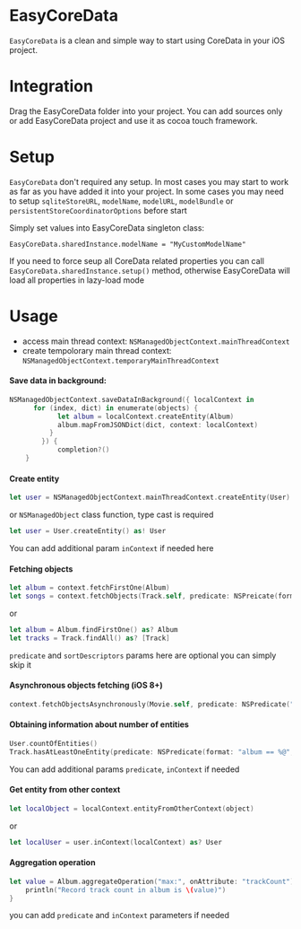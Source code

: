 # EasyCoreData

`EasyCoreData` is a clean and simple way to start using CoreData in your iOS project.

# Integration

Drag the EasyCoreData folder into your project. You can add sources only or add EasyCoreData project and use it as cocoa touch framework. 

# Setup

`EasyCoreData` don't required any setup. In most cases you may start to work as far as you have added it into your project.
In some cases you may need to setup `sqliteStoreURL`, `modelName`, `modelURL`, `modelBundle` or `persistentStoreCoordinatorOptions` before start

Simply set values into EasyCoreData singleton class:

`EasyCoreData.sharedInstance.modelName = "MyCustomModelName"`

If you need to force seup all CoreData related properties you can call `EasyCoreData.sharedInstance.setup()` method, otherwise EasyCoreData will load all properties in lazy-load mode

# Usage

- access main thread context: `NSManagedObjectContext.mainThreadContext`
- create tempolorary main thread context: `NSManagedObjectContext.temporaryMainThreadContext`

#### Save data in background:
```Swift
NSManagedObjectContext.saveDataInBackground({ localContext in
      for (index, dict) in enumerate(objects) {
			let album = localContext.createEntity(Album)
			album.mapFromJSONDict(dict, context: localContext)
		  }
	    }) {
			completion?()
	}
```

#### Create entity

```Swift
let user = NSManagedObjectContext.mainThreadContext.createEntity(User)
```
or `NSManagedObject` class function, type cast is required
```Swift
let user = User.createEntity() as! User
```
You can add additional param `inContext` if needed here

#### Fetching objects

```Swift
let album = context.fetchFirstOne(Album)
let songs = context.fetchObjects(Track.self, predicate: NSPreicate(format: "album == %@", album), sortDesriptors: [NSSortDescriptor(key: "sortingOrder", ascending: true)])
```
or
```Swift
let album = Album.findFirstOne() as? Album
let tracks = Track.findAll() as? [Track]
```
`predicate` and `sortDescriptors` params here are optional you can simply skip it

#### Asynchronous objects fetching (iOS 8+)

```Swift
context.fetchObjectsAsynchronously(Movie.self, predicate: NSPredicate("artist == 'Christopher Nolan'", sortDescriptors: [NSSortDescriptor(key: "releaseDate", ascending: false)]) { movies in }
```

#### Obtaining information about number of entities

```Swift
User.countOfEntities()
Track.hasAtLeastOneEntity(predicate: NSPredicate(format: "album == %@", album))
```
You can add additional params `predicate`, `inContext` if needed

#### Get entity from other context

```Swift
let localObject = localContext.entityFromOtherContext(object)
```
or 
```Swift
let localUser = user.inContext(localContext) as? User
```

#### Aggregation operation

```Swift
let value = Album.aggregateOperation("max:", onAttribute: "trackCount")?.intValue {
    println("Record track count in album is \(value)")
}
```
you can add `predicate` and `inContext` parameters if needed

